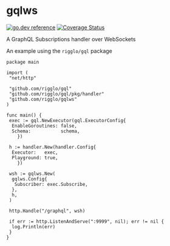 # gqlws

[![go.dev reference](https://img.shields.io/badge/go.dev-reference-007d9c?logo=go&logoColor=white)](https://pkg.go.dev/github.com/rigglo/gqlws)
[![Coverage Status](https://coveralls.io/repos/github/rigglo/gqlws/badge.svg?branch=master)](https://coveralls.io/github/rigglo/gqlws?branch=master)

A GraphQL Subscriptions handler over WebSockets

An example using the `rigglo/gql` package

```golang
package main

import (
 "net/http"

 "github.com/rigglo/gql"
 "github.com/rigglo/gql/pkg/handler"
 "github.com/rigglo/gqlws"
)

func main() {
 exec := gql.NewExecutor(gql.ExecutorConfig{
  EnableGoroutines: false,
  Schema:           schema,
    })

 h := handler.New(handler.Config{
  Executor:   exec,
  Playground: true,
    })

 wsh := gqlws.New(
  gqlws.Config{
   Subscriber: exec.Subscribe,
  },
  h,
 )

 http.Handle("/graphql", wsh)

 if err := http.ListenAndServe(":9999", nil); err != nil {
  log.Println(err)
 }
}
```
